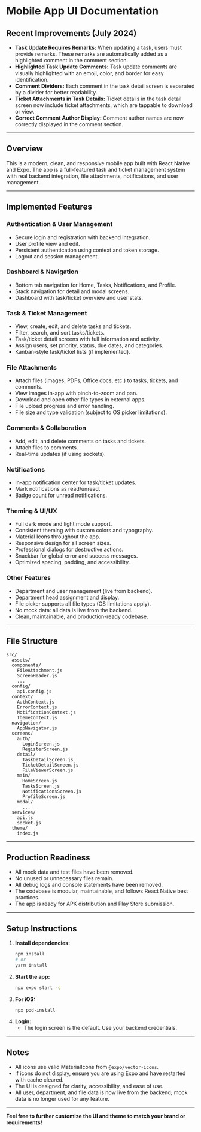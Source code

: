 # Mobile App UI Documentation

## Recent Improvements (July 2024)

- **Task Update Requires Remarks:** When updating a task, users must provide remarks. These remarks are automatically added as a highlighted comment in the comment section.
- **Highlighted Task Update Comments:** Task update comments are visually highlighted with an emoji, color, and border for easy identification.
- **Comment Dividers:** Each comment in the task detail screen is separated by a divider for better readability.
- **Ticket Attachments in Task Details:** Ticket details in the task detail screen now include ticket attachments, which are tappable to download or view.
- **Correct Comment Author Display:** Comment author names are now correctly displayed in the comment section.

---

## Overview

This is a modern, clean, and responsive mobile app built with React Native and Expo. The app is a full-featured task and ticket management system with real backend integration, file attachments, notifications, and user management.

---

## **Implemented Features**

### **Authentication & User Management**

- Secure login and registration with backend integration.
- User profile view and edit.
- Persistent authentication using context and token storage.
- Logout and session management.

### **Dashboard & Navigation**

- Bottom tab navigation for Home, Tasks, Notifications, and Profile.
- Stack navigation for detail and modal screens.
- Dashboard with task/ticket overview and user stats.

### **Task & Ticket Management**

- View, create, edit, and delete tasks and tickets.
- Filter, search, and sort tasks/tickets.
- Task/ticket detail screens with full information and activity.
- Assign users, set priority, status, due dates, and categories.
- Kanban-style task/ticket lists (if implemented).

### **File Attachments**

- Attach files (images, PDFs, Office docs, etc.) to tasks, tickets, and comments.
- View images in-app with pinch-to-zoom and pan.
- Download and open other file types in external apps.
- File upload progress and error handling.
- File size and type validation (subject to OS picker limitations).

### **Comments & Collaboration**

- Add, edit, and delete comments on tasks and tickets.
- Attach files to comments.
- Real-time updates (if using sockets).

### **Notifications**

- In-app notification center for task/ticket updates.
- Mark notifications as read/unread.
- Badge count for unread notifications.

### **Theming & UI/UX**

- Full dark mode and light mode support.
- Consistent theming with custom colors and typography.
- Material Icons throughout the app.
- Responsive design for all screen sizes.
- Professional dialogs for destructive actions.
- Snackbar for global error and success messages.
- Optimized spacing, padding, and accessibility.

### **Other Features**

- Department and user management (live from backend).
- Department head assignment and display.
- File picker supports all file types (OS limitations apply).
- No mock data: all data is live from the backend.
- Clean, maintainable, and production-ready codebase.

---

## **File Structure**

```
src/
  assets/
  components/
    FileAttachment.js
    ScreenHeader.js
    ...
  config/
    api.config.js
  context/
    AuthContext.js
    ErrorContext.js
    NotificationContext.js
    ThemeContext.js
  navigation/
    AppNavigator.js
  screens/
    auth/
      LoginScreen.js
      RegisterScreen.js
    detail/
      TaskDetailScreen.js
      TicketDetailScreen.js
      FileViewerScreen.js
    main/
      HomeScreen.js
      TasksScreen.js
      NotificationsScreen.js
      ProfileScreen.js
    modal/
      ...
  services/
    api.js
    socket.js
  theme/
    index.js
```

---

## **Production Readiness**

- All mock data and test files have been removed.
- No unused or unnecessary files remain.
- All debug logs and console statements have been removed.
- The codebase is modular, maintainable, and follows React Native best practices.
- The app is ready for APK distribution and Play Store submission.

---

## **Setup Instructions**

1. **Install dependencies:**
   ```sh
   npm install
   # or
   yarn install
   ```
2. **Start the app:**
   ```sh
   npx expo start -c
   ```
3. **For iOS:**
   ```sh
   npx pod-install
   ```
4. **Login:**
   - The login screen is the default. Use your backend credentials.

---

## **Notes**

- All icons use valid MaterialIcons from `@expo/vector-icons`.
- If icons do not display, ensure you are using Expo and have restarted with cache cleared.
- The UI is designed for clarity, accessibility, and ease of use.
- All user, department, and file data is now live from the backend; mock data is no longer used for any feature.

---

**Feel free to further customize the UI and theme to match your brand or requirements!**
